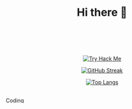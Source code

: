 <div align="center">

# Hi there 👋

<img alt="Coding" width="1483" height="15" src="https://media.giphy.com/media/9JxkPTP3alOykb8PmQ/giphy.gif">

<br><br>

[![Try Hack Me](https://tryhackme-badges.s3.amazonaws.com/m1d0b4n.png?update=2)](https://tryhackme.com/r/p/m1d0b4n)

[![GitHub Streak](https://streak-stats.demolab.com/?user=m1d0b4n&theme=chartreuse-dark)](https://git.io/streak-stats)

[![Top Langs](https://github-readme-stats.vercel.app/api/top-langs/?username=m1d0b4n&layout=compact&theme=tokyonight)](https://github.com/m1d0b4n/github-readme-stats)

</div>

<br>

<img alt="Coding" width="1483" height="15" src="https://media.giphy.com/media/9JxkPTP3alOykb8PmQ/giphy.gif">
<!--
**m1d0b4n/m1d0b4n** is a ✨ _special_ ✨ repository because its `README.md` (this file) appears on your GitHub profile.

Here are some ideas to get you started:

- 🔭 I’m currently working on ...
- 🌱 I’m currently learning ...
- 👯 I’m looking to collaborate on ...
- 🤔 I’m looking for help with ...
- 💬 Ask me about ...
- 📫 How to reach me: ...
- 😄 Pronouns: ...
- ⚡ Fun fact: ...
-->
